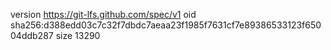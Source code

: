 version https://git-lfs.github.com/spec/v1
oid sha256:d388edd03c7c32f7dbdc7aeaa23f1985f7631cf7e89386533123f65004ddb287
size 13290
